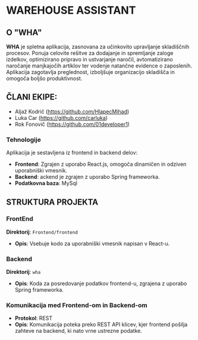 # WAREHOUSE ASSISTANT

## O "WHA"
**WHA** je spletna aplikacija, zasnovana za učinkovito upravljanje skladiščnih procesov. Ponuja celovite rešitve za dodajanje in spremljanje zaloge izdelkov, optimizirano pripravo in ustvarjanje naročil, avtomatizirano naročanje manjkajočih artiklov ter vodenje natančne evidence o zaposlenih. Aplikacija zagotavlja preglednost, izboljšuje organizacijo skladišča in omogoča boljšo produktivnost.

## ČLANI EKIPE:
 - Aljaž Kodrič (https://github.com/HlapecMihad)
 - Luka Car (https://github.com/carluka)
 - Rok Fonovič (https://github.com/01developer1)
  
### Tehnologije
Aplikacija je sestavljena iz frontend in backend delov:
- **Frontend**: Zgrajen z uporabo React.js, omogoča dinamičen in odziven uporabniški vmesnik.
- **Backend**: ackend je zgrajen z uporabo Spring frameworka.
- **Podatkovna baza**: MySql

## STRUKTURA PROJEKTA

### FrontEnd
**Direktorij**: `Frontend/frontend`
- **Opis**: Vsebuje kodo za uporabniški vmesnik napisan v React-u.

### Backend
**Direktorij**: `wha`
- **Opis**: Koda za posredovanje podatkov frontend-u, zgrajena z uporabo Spring frameworka.

### Komunikacija med Frontend-om in Backend-om
- **Protokol**: REST
- **Opis**: Komunikacija poteka preko REST API klicev, kjer frontend pošilja zahteve na backend, ki nato vrne ustrezne podatke.


